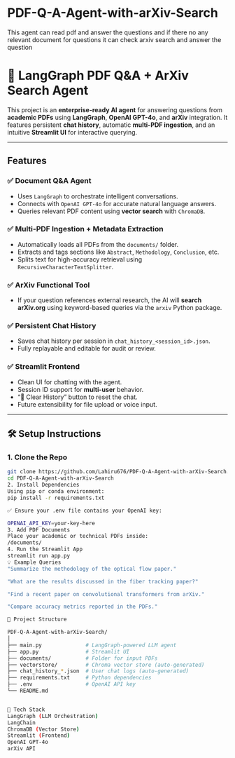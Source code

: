 # PDF-Q-A-Agent-with-arXiv-Search
This agent can read pdf and answer the questions and if there no any relevant document for questions it can check arxiv search and answer the question  

# 📄 LangGraph PDF Q&A + ArXiv Search Agent

This project is an **enterprise-ready AI agent** for answering questions from **academic PDFs** using **LangGraph**, **OpenAI GPT-4o**, and **arXiv** integration. It features persistent **chat history**, automatic **multi-PDF ingestion**, and an intuitive **Streamlit UI** for interactive querying.

---

##  Features

### ✅ Document Q&A Agent
- Uses `LangGraph` to orchestrate intelligent conversations.
- Connects with `OpenAI GPT-4o` for accurate natural language answers.
- Queries relevant PDF content using **vector search** with `ChromaDB`.

### ✅ Multi-PDF Ingestion + Metadata Extraction
- Automatically loads all PDFs from the `documents/` folder.
- Extracts and tags sections like `Abstract`, `Methodology`, `Conclusion`, etc.
- Splits text for high-accuracy retrieval using `RecursiveCharacterTextSplitter`.

### ✅ ArXiv Functional Tool
- If your question references external research, the AI will **search arXiv.org** using keyword-based queries via the `arxiv` Python package.

### ✅ Persistent Chat History
- Saves chat history per session in `chat_history_<session_id>.json`.
- Fully replayable and editable for audit or review.

### ✅ Streamlit Frontend
- Clean UI for chatting with the agent.
- Session ID support for **multi-user** behavior.
- “🧹 Clear History” button to reset the chat.
- Future extensibility for file upload or voice input.

---

## 🛠️ Setup Instructions

### 1. Clone the Repo
```bash
git clone https://github.com/Lahiru676/PDF-Q-A-Agent-with-arXiv-Search.git
cd PDF-Q-A-Agent-with-arXiv-Search
2. Install Dependencies
Using pip or conda environment:
pip install -r requirements.txt

✅ Ensure your .env file contains your OpenAI key:

OPENAI_API_KEY=your-key-here
3. Add PDF Documents
Place your academic or technical PDFs inside:
/documents/
4. Run the Streamlit App
streamlit run app.py
💡 Example Queries
"Summarize the methodology of the optical flow paper."

"What are the results discussed in the fiber tracking paper?"

"Find a recent paper on convolutional transformers from arXiv."

"Compare accuracy metrics reported in the PDFs."

📁 Project Structure

PDF-Q-A-Agent-with-arXiv-Search/
│
├── main.py              # LangGraph-powered LLM agent
├── app.py               # Streamlit UI
├── documents/           # Folder for input PDFs
├── vectorstore/         # Chroma vector store (auto-generated)
├── chat_history_*.json  # User chat logs (auto-generated)
├── requirements.txt     # Python dependencies
├── .env                 # OpenAI API key
└── README.md


🧠 Tech Stack
LangGraph (LLM Orchestration)
LangChain
ChromaDB (Vector Store)
Streamlit (Frontend)
OpenAI GPT-4o
arXiv API


